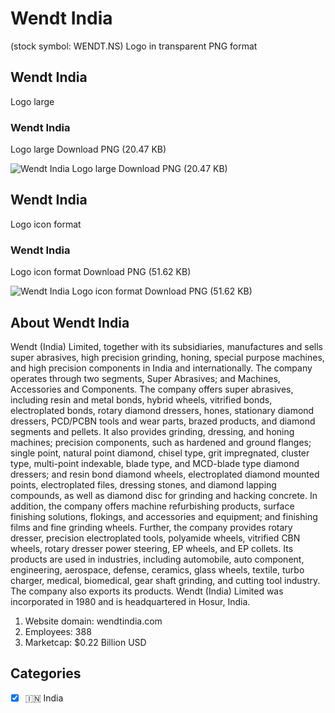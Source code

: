 # Wendt India
 (stock symbol: WENDT.NS) Logo in transparent PNG format

## Wendt India
 Logo large

### Wendt India
 Logo large Download PNG (20.47 KB)

![Wendt India
 Logo large Download PNG (20.47 KB)](/img/orig/WENDT.NS_BIG-a4099361.png)

## Wendt India
 Logo icon format

### Wendt India
 Logo icon format Download PNG (51.62 KB)

![Wendt India
 Logo icon format Download PNG (51.62 KB)](/img/orig/WENDT.NS-850927a6.png)

## About Wendt India


Wendt (India) Limited, together with its subsidiaries, manufactures and sells super abrasives, high precision grinding, honing, special purpose machines, and high precision components in India and internationally. The company operates through two segments, Super Abrasives; and Machines, Accessories and Components. The company offers super abrasives, including resin and metal bonds, hybrid wheels, vitrified bonds, electroplated bonds, rotary diamond dressers, hones, stationary diamond dressers, PCD/PCBN tools and wear parts, brazed products, and diamond segments and pellets. It also provides grinding, dressing, and honing machines; precision components, such as hardened and ground flanges; single point, natural point diamond, chisel type, grit impregnated, cluster type, multi-point indexable, blade type, and MCD-blade type diamond dressers; and resin bond diamond wheels, electroplated diamond mounted points, electroplated files, dressing stones, and diamond lapping compounds, as well as diamond disc for grinding and hacking concrete. In addition, the company offers machine refurbishing products, surface finishing solutions, flokings, and accessories and equipment; and finishing films and fine grinding wheels. Further, the company provides rotary dresser, precision electroplated tools, polyamide wheels, vitrified CBN wheels, rotary dresser power steering, EP wheels, and EP collets. Its products are used in industries, including automobile, auto component, engineering, aerospace, defense, ceramics, glass wheels, textile, turbo charger, medical, biomedical, gear shaft grinding, and cutting tool industry. The company also exports its products. Wendt (India) Limited was incorporated in 1980 and is headquartered in Hosur, India.

1. Website domain: wendtindia.com
2. Employees: 388
3. Marketcap: $0.22 Billion USD


## Categories
- [x] 🇮🇳 India
